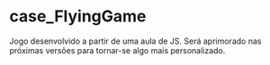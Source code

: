 # case_FlyingGame
Jogo desenvolvido a partir de uma aula de JS.
Será aprimorado nas próximas versões para tornar-se algo mais personalizado.